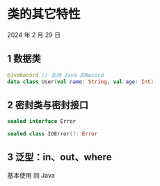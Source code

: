 # 类的其它特性

2024 年 2 月 29 日

## 1 数据类

```kotlin
@JvmRecord // 支持 Java 的Record
data class User(val name: String, val age: Int)
```

## 2 密封类与密封接口

```kotlin
sealed interface Error

sealed class IOError(): Error
```

## 3 泛型：in、out、where

基本使用 同 Java

